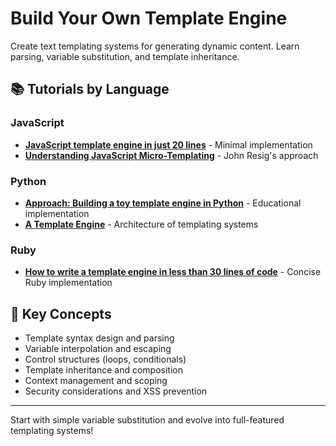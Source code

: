 # Build Your Own Template Engine

Create text templating systems for generating dynamic content. Learn parsing, variable substitution, and template inheritance.

## 📚 Tutorials by Language

### JavaScript
- **[JavaScript template engine in just 20 lines](https://krasimirtsonev.com/blog/article/Javascript-template-engine-in-just-20-line)** - Minimal implementation
- **[Understanding JavaScript Micro-Templating](https://johnresig.com/blog/javascript-micro-templating/)** - John Resig's approach

### Python
- **[Approach: Building a toy template engine in Python](https://alexmic.net/building-a-template-engine/)** - Educational implementation
- **[A Template Engine](https://aosabook.org/en/500L/a-template-engine.html)** - Architecture of templating systems

### Ruby
- **[How to write a template engine in less than 30 lines of code](https://blog.jeremyfairbank.com/ruby/how-to-write-a-template-engine-in-less-than-30-lines-of-code/)** - Concise Ruby implementation

## 🎯 Key Concepts
- Template syntax design and parsing
- Variable interpolation and escaping
- Control structures (loops, conditionals)
- Template inheritance and composition  
- Context management and scoping
- Security considerations and XSS prevention

---

Start with simple variable substitution and evolve into full-featured templating systems!